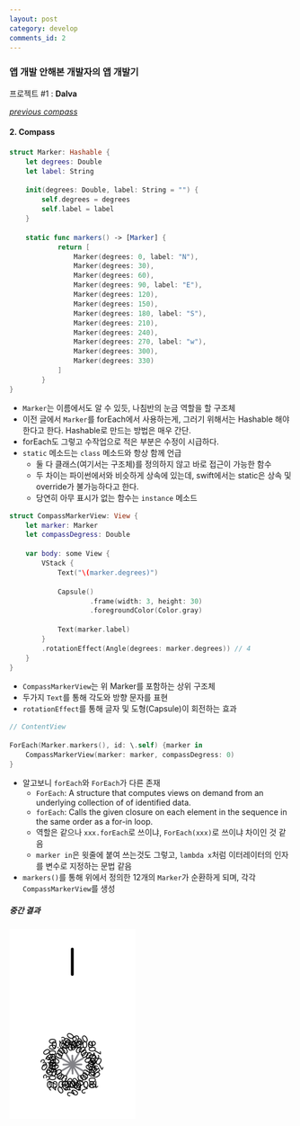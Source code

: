 ```yaml
---
layout: post
category: develop
comments_id: 2
---
```


### 앱 개발 안해본 개발자의 앱 개발기  
프로젝트 #1 : **Dalva**

*[previous compass](./_posts/2020-11-28-[ios]-Dalva-2.md)*
#### 2. Compass

```swift
struct Marker: Hashable {
    let degrees: Double
    let label: String

    init(degrees: Double, label: String = "") {
        self.degrees = degrees
        self.label = label
    }

    static func markers() -> [Marker] {
            return [
                Marker(degrees: 0, label: "N"),
                Marker(degrees: 30),
                Marker(degrees: 60),
                Marker(degrees: 90, label: "E"),
                Marker(degrees: 120),
                Marker(degrees: 150),
                Marker(degrees: 180, label: "S"),
                Marker(degrees: 210),
                Marker(degrees: 240),
                Marker(degrees: 270, label: "w"),
                Marker(degrees: 300),
                Marker(degrees: 330)
            ]
        }
}
```

* ```Marker```는 이름에서도 알 수 있듯, 나침반의 눈금 역할을 할 구조체
* 이전 글에서 ```Marker```를 forEach에서 사용하는게, 그러기 위해서는 Hashable 해야 한다고 한다. Hashable로 만드는 방법은 매우 간단.
* forEach도 그렇고 수작업으로 적은 부분은 수정이 시급하다.
* ```static``` 메소드는 ```class``` 메소드와 항상 함께 언급
  * 둘 다 클래스(여기서는 구조체)를 정의하지 않고 바로 접근이 가능한 함수
  * 두 차이는 파이썬에서와 비슷하게 상속에 있는데, swift에서는 static은 상속 및 override가 불가능하다고 한다.
  * 당연히 아무 표시가 없는 함수는 ```instance``` 메소드


```swift
struct CompassMarkerView: View {
    let marker: Marker
    let compassDegress: Double

    var body: some View {
        VStack {
            Text("\(marker.degrees)")

            Capsule()
                    .frame(width: 3, height: 30)
                    .foregroundColor(Color.gray)

            Text(marker.label)
        }
        .rotationEffect(Angle(degrees: marker.degrees)) // 4
    }
}
```

* ```CompassMarkerView```는 위 Marker를 포함하는 상위 구조체
* 두가지 ```Text```를 통해 각도와 방향 문자를 표현
* ```rotationEffect```를 통해 글자 및 도형(Capsule)이 회전하는 효과


```swift
// ContentView

ForEach(Marker.markers(), id: \.self) {marker in
    CompassMarkerView(marker: marker, compassDegress: 0)
}
```

* 알고보니 ```forEach```와 ```ForEach```가 다른 존재
  * ```ForEach```: A structure that computes views on demand from an underlying collection of of identified data.
  * ```forEach```: Calls the given closure on each element in the sequence in the same order as a for-in loop.
  * 역할은 같으나 ```xxx.forEach```로 쓰이냐, ```ForEach(xxx)```로 쓰이냐 차이인 것 같음
  * ```marker in```은 윗줄에 붙여 쓰는것도 그렇고, ```lambda x```처럼 이터레이터의 인자를 변수로 지정하는 문법 같음
* ```markers()```를 통해 위에서 정의한 12개의 ```Marker```가 순환하게 되며, 각각 ```CompassMarkerView```를 생성


##### 중간 결과
![mid_1](/_imgs/dalva_mid_1.png)
